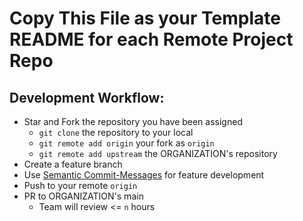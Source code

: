# Copy This File as your Template README for each Remote Project Repo

## Development Workflow:
  - Star and Fork the repository you have been assigned
    - `git clone` the repository to your local
    - `git remote add origin` your fork as `origin`
    - `git remote add upstream` the ORGANIZATION's repository
  - Create a feature branch
  - Use [Semantic Commit-Messages](https://gist.github.com/joshbuchea/6f47e86d2510bce28f8e7f42ae84c716) for feature development
  - Push to your remote `origin`
  - PR to ORGANIZATION's main
    - Team will review <= `n` hours
